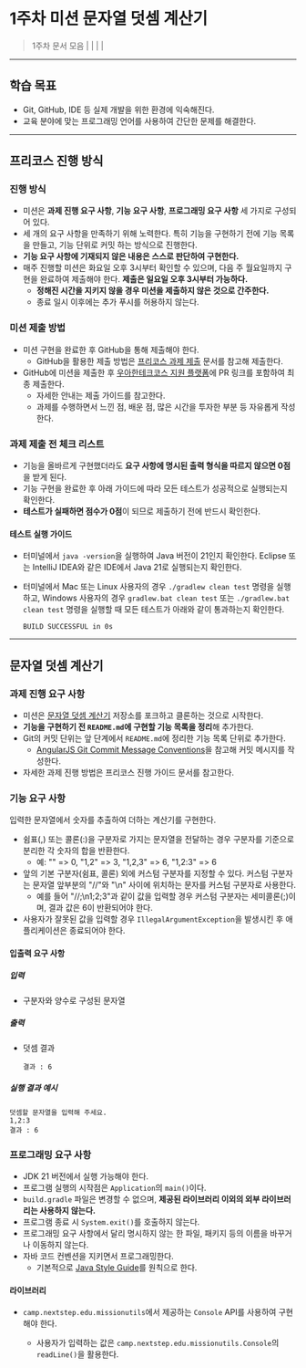 # 1주차 미션 문자열 덧셈 계산기

> 1주차 문서 모음
> | **[](1주차-미션-요약.md)** | **[](1주차-요구사항-분석.md)** | **[](1주차-주간-학습-정리.md)** |


---


## 학습 목표

* Git, GitHub, IDE 등 실제 개발을 위한 환경에 익숙해진다.
* 교육 분야에 맞는 프로그래밍 언어를 사용하여 간단한 문제를 해결한다.

---

## 프리코스 진행 방식

### 진행 방식

* 미션은 **과제 진행 요구 사항**, **기능 요구 사항**, **프로그래밍 요구 사항** 세 가지로 구성되어 있다.
* 세 개의 요구 사항을 만족하기 위해 노력한다. 특히 기능을 구현하기 전에 기능 목록을 만들고, 기능 단위로 커밋 하는 방식으로 진행한다.
* **기능 요구 사항에 기재되지 않은 내용은 스스로 판단하여 구현한다.**
* 매주 진행할 미션은 화요일 오후 3시부터 확인할 수 있으며, 다음 주 월요일까지 구현을 완료하여 제출해야 한다. **제출은 일요일 오후 3시부터 가능하다.**
    * **정해진 시간을 지키지 않을 경우 미션을 제출하지 않은 것으로 간주한다.**
    * 종료 일시 이후에는 추가 푸시를 허용하지 않는다.

### 미션 제출 방법

* 미션 구현을 완료한 후 GitHub을 통해 제출해야 한다.
    * GitHub을 활용한 제출 방법은 [프리코스 과제 제출](https://github.com/woowacourse/woowacourse-docs/tree/master/precourse) 문서를 참고해
      제출한다.
* GitHub에 미션을 제출한 후 [우아한테크코스 지원 플랫폼](https://apply.techcourse.co.kr/)에 PR 링크를 포함하여 최종 제출한다.
    * 자세한 안내는 제출 가이드를 참고한다.
    * 과제를 수행하면서 느낀 점, 배운 점, 많은 시간을 투자한 부분 등 자유롭게 작성한다.

### 과제 제출 전 체크 리스트

* 기능을 올바르게 구현했더라도 **요구 사항에 명시된 출력 형식을 따르지 않으면 0점**을 받게 된다.
* 기능 구현을 완료한 후 아래 가이드에 따라 모든 테스트가 성공적으로 실행되는지 확인한다.
* **테스트가 실패하면 점수가 0점**이 되므로 제출하기 전에 반드시 확인한다.

#### 테스트 실행 가이드

* 터미널에서 `java -version`을 실행하여 Java 버전이 21인지 확인한다. Eclipse 또는 IntelliJ IDEA와 같은 IDE에서 Java 21로 실행되는지 확인한다.
* 터미널에서 Mac 또는 Linux 사용자의 경우 `./gradlew clean test` 명령을 실행하고, Windows 사용자의 경우 `gradlew.bat clean test` 또는
  `./gradlew.bat clean test` 명령을 실행할 때 모든 테스트가 아래와 같이 통과하는지 확인한다.

  ```Console
  BUILD SUCCESSFUL in 0s
  ```

---

## 문자열 덧셈 계산기

### 과제 진행 요구 사항

* 미션은 [문자열 덧셈 계산기](https://github.com/woowacourse-precourse/java-calculator-7) 저장소를 포크하고 클론하는 것으로 시작한다.
* **기능을 구현하기 전 `README.md`에 구현할 기능 목록을 정리**해 추가한다.
* Git의 커밋 단위는 앞 단계에서 `README.md`에 정리한 기능 목록 단위로 추가한다.
    * [AngularJS Git Commit Message Conventions](https://gist.github.com/stephenparish/9941e89d80e2bc58a153)을 참고해 커밋
      메시지를 작성한다.
* 자세한 과제 진행 방법은 프리코스 진행 가이드 문서를 참고한다.

### 기능 요구 사항

입력한 문자열에서 숫자를 추출하여 더하는 계산기를 구현한다.

* 쉼표(,) 또는 콜론(:)을 구분자로 가지는 문자열을 전달하는 경우 구분자를 기준으로 분리한 각 숫자의 합을 반환한다.
    * 예: "" => 0, "1,2" => 3, "1,2,3" => 6, "1,2:3" => 6
* 앞의 기본 구분자(쉼표, 콜론) 외에 커스텀 구분자를 지정할 수 있다. 커스텀 구분자는 문자열 앞부분의 "//"와 "\\n" 사이에 위치하는 문자를 커스텀 구분자로 사용한다.
    * 예를 들어 "//;\\n1;2;3"과 같이 값을 입력할 경우 커스텀 구분자는 세미콜론(;)이며, 결과 값은 6이 반환되어야 한다.
* 사용자가 잘못된 값을 입력할 경우 `IllegalArgumentException`을 발생시킨 후 애플리케이션은 종료되어야 한다.

#### 입출력 요구 사항

##### 입력

* 구분자와 양수로 구성된 문자열

##### 출력

* 덧셈 결과

  ```Console
  결과 : 6
  ```

##### 실행 결과 예시

  ```Console
  덧셈할 문자열을 입력해 주세요.
  1,2:3
  결과 : 6
  ```

### 프로그래밍 요구 사항

* JDK 21 버전에서 실행 가능해야 한다.
* 프로그램 실행의 시작점은 `Application`의 `main()`이다.
* `build.gradle` 파일은 변경할 수 없으며, **제공된 라이브러리 이외의 외부 라이브러리는 사용하지 않는다.**
* 프로그램 종료 시 `System.exit()`를 호출하지 않는다.
* 프로그래밍 요구 사항에서 달리 명시하지 않는 한 파일, 패키지 등의 이름을 바꾸거나 이동하지 않는다.
* 자바 코드 컨벤션을 지키면서 프로그래밍한다.
    * 기본적으로 [Java Style Guide](https://github.com/woowacourse/woowacourse-docs/blob/main/styleguide/java)를 원칙으로 한다.

#### 라이브러리

* `camp.nextstep.edu.missionutils`에서 제공하는 `Console` API를 사용하여 구현해야 한다.

    * 사용자가 입력하는 값은 `camp.nextstep.edu.missionutils.Console`의 `readLine()`을 활용한다.




